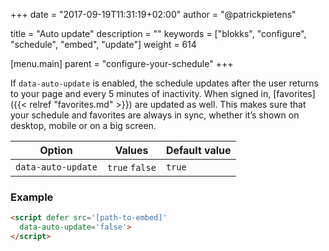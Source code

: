 +++
date            = "2017-09-19T11:31:19+02:00"
author          = "@patrickpietens"

title           = "Auto update"
description     = ""
keywords        = ["blokks", "configure", "schedule", "embed", "update"]
weight          = 614

[menu.main]
parent          = "configure-your-schedule"
+++

If `data-auto-update` is enabled, the schedule updates after the user returns to your page and every 5 minutes of inactivity. When signed in, [favorites]({{< relref "favorites.md" >}}) are updated as well. This makes sure that your schedule and favorites are always in sync, whether it’s shown on desktop, mobile or on a big screen.

| Option | Values | Default value |
|--------|--------|---------------|
| `data-auto-update` | `true` `false` | `true`|

### Example

```html
<script	defer src='[path-to-embed]'
  data-auto-update='false'>
</script>
```
